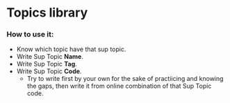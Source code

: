 # Topics library

### How to use it:
* Know which topic have that sup topic.
* Write Sup Topic **Name**.
* Write Sup Topic **Tag**.
* Write Sup Topic **Code**.
  * Try to write first by your own for the sake of practiicing and knowing the gaps, then write it from online combination of that Sup Topic code.
  
  
